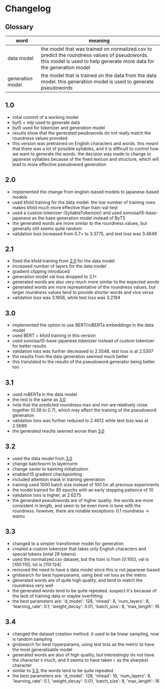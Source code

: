 # Changelog

## Glossary

| word             | meaning                                                                                                                                                             |
| ---------------- | ------------------------------------------------------------------------------------------------------------------------------------------------------------------- |
| data model       | the model that was trained on normalized.csv to predict the roundness values of pseudowords. this model is used to help generate more data for the generation model |
| generation model | the model that is trained on the data from the data model. this generation model is used to generate pseudowords                                                    |

## 1.0

- inital commit of a working model
- byt5 + mlp used to generate data
- byt5 used for tokenizer and generation model
- results show that the generated peudowords do not really match the roundness values provided
- this version was pretrained on English characters and words. this meant that there was a lot of possible syllables, and it is difficult to control how we want to generate the words. the decision was made to change to japanese syllables because of the fixed lexicon and structure, which will lead to more effective pseudoword generation

## 2.0

- implemented the change from english-based models to japanese-based models
- used kfold training for the data model. the low number of training rows makes kfold much more effective than train-val-test
- used a custom tokenizer (SyllableTokenizer) and used sonoisa/t5-base-japanese as the base generation model instead of ByT5
- the generated words are more similar to the roundness values, but generally still seems quite random
- validation loss increased from 0.7+ to 3.3775, and test loss was 3.4649

## 2.1

- fixed the kfold training from [2.0](#20) for the data model
- increased number of layers for the data model
- gradient clipping introduced
- generation model val loss dropped to 3.1+
- generated words are also very much more similar to the expected words
- generated words are more representative of the roundness values, but larger roundness values tend to provide shorter words and vice versa
- validation loss was 3.1856, while test loss was 3.2194

## 3.0

- implemented the option to use BERT/roBERTa embeddings in the data model
- used BERT + kfold training in this version
- used sonoisa/t5-base-japanese tokenizer instead of custom tokenizer for better results
- validation loss was further decreased to 2.5548, test loss is at 2.5307
- the results from the data generation seemed much better
- this translated to the results of the pseudoword generator being better too

## 3.1

- used roBERTa in the data model
- the rest is the same as [3.0](#30)
- note that the predicted roundness max and min are relatively close together (0.38 to 0.7), which may affect the training of the pseudoword generation
- validation loss was further reduced to 2.4612 while test loss was at 2.5689
- the generated results seemed worse than [3.0](#30)

## 3.2

- used the data model from [3.0](#30)
- change batchnorm to layernorm
- change xavier to kaiming initialization
- enabled t5 gradient checkpointing
- included attention mask in training generation
- training used 1000 batch size instead of 100 for all previous experiments
- the model trained for 85 epochs with an early stopping patience of 10
- validation loss is higher, at 2.6275
- the generated pseudowords are of higher quality. the words are more consistent in length, and seem to be even more in tune with the roundness. however, there are notable exceptions: 0.1 roundness -> wamu

## 3.3

- changed to a simpler transformer model for generation
- created a custom tokenizer that takes only English characters and special tokens (total 29 tokens)
- used the normalized.csv dataset, but the train is from [0:100], val is [100:110], tst is [110:124]
- removed the need to have a data model since this is not japanese-based
- gridsearch for best hyperparams, using best val loss as the metric
- generated words are of quite high quality, and tend to match the roundness very well
- the generated words tend to be quite repeated. suspect it's because of the lack of training data or maybe overfitting
- the best parameters are: 'd_model': 128, 'nhead': 8, 'num_layers': 8, 'learning_rate': 0.1, 'weight_decay': 0.01, 'batch_size': 8, 'max_length': 16

## 3.4

- changed the dataset creation method. it used to be linear sampling, now is random sampling
- gridsearch for best hyperparams, using test loss as the metric to have the most generalisable model
- generated words are also of high quality, but interestingly do not have the character `k` much, and it seems to have taken `t` as the sharpest character
- similar to [3.3](#33), the words tend to be quite repeated
- the best parameters are: 'd_model': 128, 'nhead': 16, 'num_layers': 8, 'learning_rate': 0.1, 'weight_decay': 0.01, 'batch_size': 8, 'max_length': 16